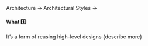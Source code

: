 <div id="path">Architecture &rarr; Architectural Styles &rarr;</div>

<div id="title">

#### What :one:

</div>

<div id="body">

It’s a form of reusing high-level designs
{describe more}

</div>

<div id="extras">
</div>

</div>
